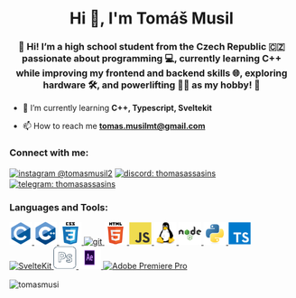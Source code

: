 <!--**TomasMusi/TomasMusi** is a ✨ _special_ ✨ repository because its `README.md` (this file) appears on your GitHub profile.-->


<h1 align="center">Hi 👋, I'm Tomáš Musil</h1>
<h3 align="center">👋 Hi! I’m a high school student from the Czech Republic 🇨🇿 passionate about programming 💻, currently learning C++ while improving my frontend and backend skills 🌐, exploring hardware 🛠️, and powerlifting 🏋️‍♂️ as my hobby! 🚀</h3>

- 🌱 I’m currently learning **C++, Typescript, Sveltekit**

- 📫 How to reach me **tomas.musilmt@gmail.com**

<h3 align="left">Connect with me:</h3>
<p align="left">

<a href="https://instagram.com/tomasmusil2" target="blank"><img align="center" src="https://raw.githubusercontent.com/rahuldkjain/github-profile-readme-generator/master/src/images/icons/Social/instagram.svg" alt="instagram @tomasmusil2" height="30" width="40" /></a> <a href="https://discord.com/users/981244350656831498" target="blank">
<img align="center" src="https://camo.githubusercontent.com/39a6b02a59b2e1ae634201e9a6aecdd7e51d7f419bea9b5cd4922028b22644ef/68747470733a2f2f63646e2e7261776769742e636f6d2f4e4e54696e2f646973636f72642d6c6f676f2f66343333333334342f7372632f6173736574732f616e696d61746564646973636f72642e737667" alt="discord: thomasassasins" height="30" width="40" /></a>
<a href="https://t.me/Thomasassasins" target="blank"><img align="center" src="https://user-images.githubusercontent.com/49933115/139837223-bf23d3a9-4638-4e17-994a-ac8678d5f517.png" alt="telegram: thomasassasins" height="30" width="40" /></a>
</p>

<!--
Add contanct 

<a href="LINK" target="blank"><img align="center" src="LOGO" alt="NAME" height="30" width="40" /></a>

<a href="https://t.me/Thomasassasins" target="blank"><img align="center" src="https://user-images.githubusercontent.com/49933115/139837223-bf23d3a9-4638-4e17-994a-ac8678d5f517.png" alt="telegram: thomasassasins" height="30" width="40" /></a>





 -->

<h3 align="left">Languages and Tools:</h3>
<p align="left"> <a href="https://www.cprogramming.com/" target="_blank" rel="noreferrer"> <img src="https://raw.githubusercontent.com/devicons/devicon/master/icons/c/c-original.svg" alt="c" width="40" height="40"/> </a> <a href="https://www.w3schools.com/cpp/" target="_blank" rel="noreferrer"> <img src="https://raw.githubusercontent.com/devicons/devicon/master/icons/cplusplus/cplusplus-original.svg" alt="cplusplus" width="40" height="40"/> </a> <a href="https://www.w3schools.com/css/" target="_blank" rel="noreferrer"> <img src="https://raw.githubusercontent.com/devicons/devicon/master/icons/css3/css3-original-wordmark.svg" alt="css3" width="40" height="40"/> </a> <a href="https://git-scm.com/" target="_blank" rel="noreferrer"> <img src="https://www.vectorlogo.zone/logos/git-scm/git-scm-icon.svg" alt="git" width="40" height="40"/> </a> <a href="https://www.w3.org/html/" target="_blank" rel="noreferrer"> <img src="https://raw.githubusercontent.com/devicons/devicon/master/icons/html5/html5-original-wordmark.svg" alt="html5" width="40" height="40"/> </a> <a href="https://developer.mozilla.org/en-US/docs/Web/JavaScript" target="_blank" rel="noreferrer"> <img src="https://raw.githubusercontent.com/devicons/devicon/master/icons/javascript/javascript-original.svg" alt="javascript" width="40" height="40"/> </a> <a href="https://www.linux.org/" target="_blank" rel="noreferrer"> <img src="https://raw.githubusercontent.com/devicons/devicon/master/icons/linux/linux-original.svg" alt="linux" width="40" height="40"/> </a> <a href="https://nodejs.org" target="_blank" rel="noreferrer"> <img src="https://raw.githubusercontent.com/devicons/devicon/master/icons/nodejs/nodejs-original-wordmark.svg" alt="nodejs" width="40" height="40"/> </a>  <a href="https://www.python.org" target="_blank" rel="noreferrer"> <img src="https://raw.githubusercontent.com/devicons/devicon/master/icons/python/python-original.svg" alt="python" width="40" height="40"/> </a> <a href="https://www.typescriptlang.org/" target="_blank" rel="noreferrer"> <img src="https://raw.githubusercontent.com/devicons/devicon/master/icons/typescript/typescript-original.svg" alt="typescript" width="40" height="40"/> </a> <a href="https://svelte.dev" target="_blank" rel="noreferrer"> <img src="https://raw.githubusercontent.com/sveltejs/branding/refs/heads/master/svelte-logo-square.png" alt="SvelteKit" width="40" height="40"/> </a> <a href="https://www.photoshop.com/en" target="_blank" rel="noreferrer"> <img src="https://raw.githubusercontent.com/devicons/devicon/master/icons/photoshop/photoshop-line.svg" alt="photoshop" width="40" height="40"/> </a> <a href="www.adobe.com/cz/products/aftereffects.html" target="_blank" rel="noreferrer"> <img src="https://raw.githubusercontent.com/ImOpNis/AfterEffects-Logo/refs/heads/main/After%20Effects_Logo.svg" alt="After Effects" width="40" height="40"/> </a> <a href="https://www.adobe.com/cz/products/premiere/campaign/pricing.html" target="_blank" rel="noreferrer"> <img src="https://raw.githubusercontent.com/TaranVH/LOGOS/refs/heads/master/Premiere%20Adobe%20NLE.png" alt="Adobe Premiere Pro" width="40" height="40"/> </a>   </p>


<!-- 

Commect for adding another skills

<a href="link to the skill" target="_blank" rel="noreferrer"> <img src="Logo of the skill" alt="Name of the skill" width="40" height="40"/> </a> 

<a href="www.adobe.com/cz/products/aftereffects.html" target="_blank" rel="noreferrer"> <img src="https://raw.githubusercontent.com/ImOpNis/AfterEffects-Logo/refs/heads/main/After%20Effects_Logo.svg" alt="After Effects" width="40" height="40"/> </a> 

 -->


<p><img align="center" src="https://github-readme-stats.vercel.app/api/top-langs?username=tomasmusi&show_icons=true&locale=en&layout=compact" alt="tomasmusi" /></p>

